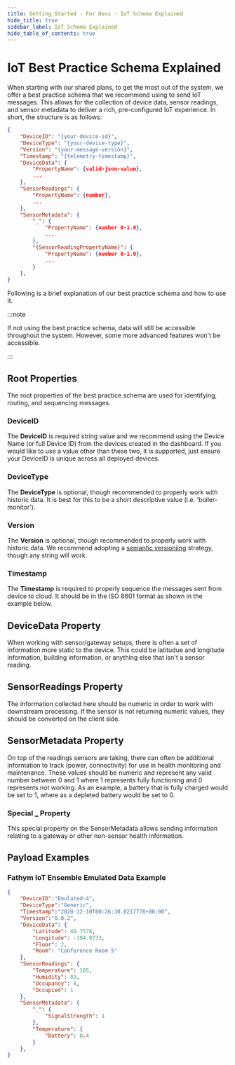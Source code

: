 ```yaml
---
title: Getting Started - For Devs - IoT Schema Explained
hide_title: true
sidebar_label: IoT Schema Explained 
hide_table_of_contents: true
---
```


# IoT Best Practice Schema Explained

When starting with our shared plans, to get the most out of the system, we offer a best practice schema that we recommend using to send IoT messages.  This allows for the collection of device data, sensor readings, and sensor metadata to deliver a rich, pre-configured IoT experience.   In short, the structure is as follows:

```json
{
    "DeviceID": "{your-device-id}",
    "DeviceType": "{your-device-type}",
    "Version": "{your-message-version}",
    "Timestamp": "{telemetry-timestamp}",
    "DeviceData": {
        "PropertyName": {valid-json-value},
        ...
    },
    "SensorReadings": {
        "PropertyName": {number},
        ...
    },
    "SensorMetadata": {
        "_": {
            "PropertyName": {number 0-1.0},
            ...
        },
        "{SensorReadingPropertyName}": {
            "PropertyName": {number 0-1.0},
            ...
        }
    },
}
```

Following is a brief explanation of our best practice schema and how to use it.

:::note

If not using the best practice schema, data will still be accessible throughout the system. However, some more advanced features won't be accessible.

:::

## Root Properties

The root properties of the best practice schema are used for identifying, routing, and sequencing messages.

### DeviceID

The **DeviceID** is required string value and we recommend using the Device Name (or full Device ID) from the devices created in the dashboard.  If you would like to use a value other than these two, it is supported, just ensure your DeviceID is unique across all deployed devices.

### DeviceType

The **DeviceType** is optional, though recommended to properly work with historic data.  It is best for this to be a short descriptive value (i.e. 'boiler-monitor').

### Version

The **Version** is optional, though recommended to properly work with historic data.  We recommend adopting a [semantic versioniing](https://semver.org/) strategy, though any string will work.

### Timestamp

The **Timestamp** is required to properly sequence the messages sent from device to cloud.  It should be in the ISO 8601 format as shown in the example below.

## **DeviceData** Property

When working with sensor/gateway setups, there is often a set of information more static to the device.  This could be latitudue and longitude information, building information, or anything else that isn't a sensor reading.

## **SensorReadings** Property

The information collected here should be numeric in order to work with downstream processing.  If the sensor is not returning numeric values, they should  be converted on the client side.

## **SensorMetadata** Property
On top of the readings sensors are taking, there can often be additional information to track (power, connectivity) for use in health monitoring and maintenance.  These values should be numeric and represent any valid number between 0 and 1 where 1 represents fully functioning and 0 represents not working.  As an example, a battery that is fully charged would be set to 1, where as a depleted battery would be set to 0.

### Special **_** Property

This special property on the SensorMetadata allows sending information relating to a gateway or other non-sensor health information.

## Payload Examples

### Fathym IoT Ensemble Emulated Data Example

```json
{
    "DeviceID":"Emulated-4",
    "DeviceType":"Generic",
    "Timestamp":"2020-12-10T00:26:30.0217778+00:00",
    "Version":"0.0.2",
    "DeviceData": {
        "Latitude": 40.7578,
        "Longitude": -104.9733,
        "Floor": 2,
        "Room": "Conference Room 5"
    },
    "SensorReadings": {
        "Temperature": 105,
        "Humidity": 83,
        "Occupancy": 8,
        "Occupied": 1
    },
    "SensorMetadata": {
        "_": {
            "SignalStrength": 1
        },
        "Temperature": {
            "Battery": 0.4
        }
    },
}
```
